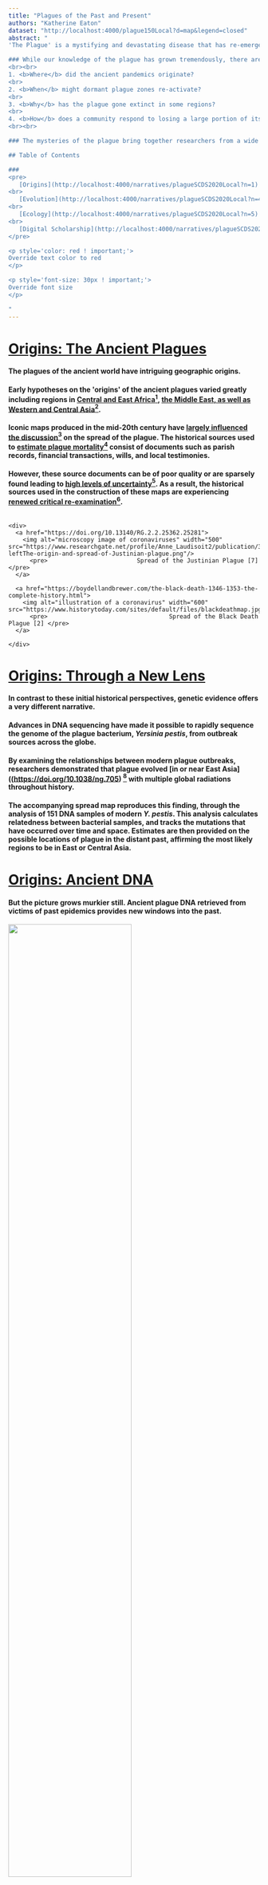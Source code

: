 ```yaml
---
title: "Plagues of the Past and Present"
authors: "Katherine Eaton"
dataset: "http://localhost:4000/plague150Local?d=map&legend=closed"
abstract: "
'The Plague' is a mystifying and devastating disease that has re-emerged multiple times throughout history. From the Plague of Justinian (6th century), through the centuries long Black Death (14th-19th century), to the Madagascar Plague Outbreak (2017), this infectious disease has resulted in exceptional mortality and societal upheaval.

### While our knowledge of the plague has grown tremendously, there are many outstanding questions:
<br><br>
1. <b>Where</b> did the ancient pandemics originate?  
<br>
2. <b>When</b> might dormant plague zones re-activate?  
<br>
3. <b>Why</b> has the plague gone extinct in some regions?
<br>
4. <b>How</b> does a community respond to losing a large portion of its population?
<br><br>

### The mysteries of the plague bring together researchers from a wide variety of disciplines from art history to microbiology. Each field contributes a unique perspective to the questions of how people are affected and cope with this disease, as well as where, when, and why it suddenly appears...

## Table of Contents

###
<pre>
   [Origins](http://localhost:4000/narratives/plagueSCDS2020Local?n=1)
<br>
   [Evolution](http://localhost:4000/narratives/plagueSCDS2020Local?n=4)  
<br>
   [Ecology](http://localhost:4000/narratives/plagueSCDS2020Local?n=5)  
<br>
   [Digital Scholarship](http://localhost:4000/narratives/plagueSCDS2020Local?n=7)
</pre>

<p style='color: red ! important;'>
Override text color to red
</p>

<p style='font-size: 30px ! important;'>
Override font size
</p>

"
---
```



<!----------------------------------------------------------------------------->
<!--                     1 : LS : Origins Ancient Plague                     -->
<!----------------------------------------------------------------------------->
# [Origins: The Ancient Plagues](http://localhost:4000/plague150Local?d=map)
#### The plagues of the ancient world have intriguing geographic origins.

#### Early hypotheses on the 'origins' of the ancient plagues varied greatly including regions in [Central and East Africa](https://doi.org/10.2307/600071)[<sup>1</sup>](http://localhost:4000/narratives/plagueSCDS2020Local?n=8), [the Middle East, as well as Western and Central Asia](https://boydellandbrewer.com/the-black-death-1346-1353-the-complete-history.html)[<sup>2</sup>](http://localhost:4000/narratives/plagueSCDS2020Local?n=8).<br>

#### Iconic maps produced in the mid-20th century have [largely influenced the discussion](https://academic.oup.com/past/article-abstract/211/1/3/1381253)[<sup>3</sup>](http://localhost:4000/narratives/plagueSCDS2020Local?n=8) on the spread of the plague. The historical sources used to [estimate plague mortality](https://www.springer.com/gp/book/9783540257943)[<sup>4</sup>](http://localhost:4000/narratives/plagueSCDS2020Local?n=8) consist of documents such as parish records, financial transactions, wills, and local testimonies.

#### However, these source documents can be of poor quality or are sparsely found leading to [high levels of uncertainty](https://doi.org/10.1111/j.1467-9671.2012.01369.x)[<sup>5</sup>](http://localhost:4000/narratives/plagueSCDS2020Local?n=8). As a result, the historical sources used in the construction of these maps are experiencing [renewed critical re-examination](https://www.routledge.com/Spatial-Analysis-in-Health-Geography/Kanaroglou-Delmelle/p/book/9781138546615)[<sup>6</sup>](http://localhost:4000/narratives/plagueSCDS2020Local?n=8).


<!----------------------------------------------------------------------------->
<!--                     1 : RS : Origins Maps                               -->
<!----------------------------------------------------------------------------->
```auspiceMainDisplayMarkdown

<div>
  <a href="https://doi.org/10.13140/RG.2.2.25362.25281">
    <img alt="microscopy image of coronaviruses" width="500" src="https://www.researchgate.net/profile/Anne_Laudisoit2/publication/315837122/figure/fig1/AS:652961457897473@1532689551350/a-leftThe-origin-and-spread-of-Justinian-plague.png"/>
      <pre>                         Spread of the Justinian Plague [7] </pre>
  </a>

  <a href="https://boydellandbrewer.com/the-black-death-1346-1353-the-complete-history.html">
    <img alt="illustration of a coronavirus" width="600" src="https://www.historytoday.com/sites/default/files/blackdeathmap.jpg"/>
      <pre>                                  Spread of the Black Death Plague [2] </pre>
  </a>

</div>

```


<!----------------------------------------------------------------------------->
<!--                     2 : LS : Origins New Lens                           -->
<!----------------------------------------------------------------------------->
# [Origins: Through a New Lens](http://localhost:4000/plague150Local?d=map&animate=1400-01-01,2017-01-01,0,1,30000)
#### In contrast to these initial historical perspectives, genetic evidence offers a very different narrative.

#### Advances in DNA sequencing have made it possible to rapidly sequence the genome of the plague bacterium, *Yersinia pestis*, from outbreak sources across the globe.

#### By examining the relationships between modern plague outbreaks, researchers demonstrated that plague evolved [in or near East Asia]((https://doi.org/10.1038/ng.705) [<sup>8</sup>](http://localhost:4000/narratives/plagueSCDS2020Local?n=8) with multiple global radiations throughout history.

#### The accompanying spread map reproduces this finding, through the analysis of 151 DNA samples of modern *Y. pestis*. This analysis calculates relatedness between bacterial samples, and tracks the mutations that have occurred over time and space. Estimates are then provided on the possible locations of plague in the distant past, affirming the most likely regions to be in East or Central Asia.


<!----------------------------------------------------------------------------->
<!--                     3 : LS : Origins Ancient DNA                        -->
<!----------------------------------------------------------------------------->
# [Origins: Ancient DNA](http://localhost:4000/plague150Local?d=map&country=sweden)
#### But the picture grows murkier still. Ancient plague DNA retrieved from victims of past epidemics provides new windows into the past.
<a href="https://www.history.com/news/is-the-black-death-the-ancestor-of-all-modern-plagues">
  <img src="https://www.history.com/.image/c_limit%2Ccs_srgb%2Cq_auto:good%2Cw_686/MTU3ODc4NTk4NjgzOTI4Mjg3/image-placeholder-title.webp" width="70%">
        <pre>     London's East Smithfield "plague pits", 1348-1349.</pre>
</a>

#### A recent study identified the plague bacterium in skeletal remains from [Sweden 4,900 years ago](https://doi.org/10.1016/j.cell.2018.11.005)[<sup>9</sup>](http://localhost:4000/narratives/plagueSCDS2020Local?n=8). This finding yet again prompts alternative hypotheses concerning the spread of the plague across Eurasia. The case is anything but closed.
<a href="https://doi.org/10.1016/j.cell.2018.11.005">
  <img src="https://raw.githubusercontent.com/ktmeaton/plague-phylogeography/master/narratives/images/neolithic-map-1.png" width="80%">
        <pre>              The Spread of Neolithic Plague [9] </pre>
</a>


<!----------------------------------------------------------------------------->
<!--                     4 : LS : Evolution Time Vortex                      -->
<!----------------------------------------------------------------------------->
# [Evolution: A Time Vortex](http://localhost:4000/plague150Local?d=tree&l=clock&m=time)
#### To critique the previous maps on the spread of the plague, it is important to consider several statistical problems.

#### To model the past using genetic data, we make and test theories about how evolution proceeds over time.

#### Unfortunately, the plague does not follow the rules of a <b>"molecular clock"</b>, where evolution should occur at a constant rate. Under this model, a 'younger' strain (ex. collected in 2000) should have more mutations than an 'older' strain (ex. collected in 1950).

#### Instead, there are dramatic fluctuations where the bacterium may "speed up" or "slow down" it's [pace and mode of evolution](https://doi.org/10.1073/pnas.1205750110)[<sup>10</sup>](http://localhost:4000/narratives/plagueSCDS2020Local?n=8).

# Regression

#### The visual to the right compares time on the X-axis (the date) with the mutations that have occurred on the Y-axis (divergence). The dots represent plague samples, and ideally they should fall close to the dark black line.

#### The bubbles above the black line have <b>more</b> mutations than expected, and those below the black line have <b>fewer</b> mutations than expected.

#### How can we a reconstruct geographic spread over time, with evidence that behaves so chaotically?


<!----------------------------------------------------------------------------->
<!--                     5 : LS : Ecology Picky                              -->
<!----------------------------------------------------------------------------->
# [Ecology: Plague's Not Picky](http://localhost:4000/plague150Local?d=tree&c=host&legend=open)
#### The solution could be in understanding why this disease does not evolve in a "clock-like" manner. And a clue may lie in considering the ecology of plague.

#### Although plague is primarily a disease of rodents, [virtually all mammals](http://reviverestore.org/wp-content/uploads/2015/02/Gage-and-Kosoy_USGS-Blk-footed-ferret-symp_2006-copy.pdf)[<sup>11</sup>](http://localhost:4000/narratives/plagueSCDS2020Local?n=8) are capable of becoming infected when exposed . The movement of plague between novel hosts and environments may be a key factor in explaining why the rate of evolution changes so suddenly.

#### The accompanying visual is a [phylogenetic tree](https://nextstrain.org/help/general/how-to-read-a-tree), where the bubbles represent plague samples and the connecting lines show their degree of relatedness. The color indicates what mammalian host or flea vector the bacteria was isolated from.

#### No obvious patterns emerge as the colors appear 'randomly' distributed. But perhaps the [rodent subfamily Arvicolinae](http://localhost:4000/plague150Local?c=host&d=tree&f_host=Microtus,Neodon,Lasiopodomys) is tentatively associated with extra-long branch lengths (ie. rapid evolution).

#### New perspectives on exploratory data analysis that are ecologically-grounded have great potential to yield greater insight.


<!----------------------------------------------------------------------------->
<!--                     6 : LS : Ecology Human                              -->
<!----------------------------------------------------------------------------->
# [Ecology: Human Spillover](http://localhost:4000/plague150Local?c=host&d=tree,map&f_host=Homo&legend=closed)
#### This ecological fluidity to adapt to different hosts has had devastating consequences for human populations.

#### ['Spillover' events](https://doi.org/10.1038/nrmicro.2017.45)[<sup>12</sup>](http://localhost:4000/narratives/plagueSCDS2020Local?n=8), where plague crosses over environmental and species boundaries, has led to human outbreaks all across the globe.

#### There is not just a single strain of plague responsible for human infections. Instead, plague strains from many different lineages throughout the evolutionary tree have been linked to epidemics.

#### However, certain lineages of plague seem to be more 'successful' than others, leading to global pandemics and extensive mortality.

#### The question of why these particular bacteria vary in their virulence potential continues to be one of paramount importance.


<!----------------------------------------------------------------------------->
<!--                     7 : LS : Digital Scholarship                        -->
<!----------------------------------------------------------------------------->
# [Digital Scholarship](http://localhost:4000/plague150Local?d=map)
#### The data in this exhibit all derive from publicly accessible projects available through the [National Centre for Biotechnology Information](https://www.ncbi.nlm.nih.gov/).

#### This exhibit only captures a very small fraction (151 samples) of the available plague datasets that could be harnessed for analysis (1500+ and growing).

#### Method documentation for the project can be found at [Read the Docs](https://plague-phylogeography.readthedocs.io/en/latest/).

#### The underlying code is open-access via a [GitHub Repository](https://github.com/ktmeaton/plague-phylogeography) and is continually developed for reproducibility.

#### Future work will focus on expanding scope, both geographically and temporally, and integrating new theoretical perspectives to shed further light on the mysteries of <b>where</b>, <b>when</b>, and <b>how</b> plague spreads across the globe.

<!----------------------------------------------------------------------------->
<!--                     8 : LS : References Numbered                        -->
<!----------------------------------------------------------------------------->
# [References](http://localhost:4000/plague150Local?d=tree,map&legend=closed)
1. Dols, M. W. (1974). [Plague in early Islamic history](https://doi.org/10.2307/600071). *Journal of the American Oriental Society*, 94(3), 371–383.
2. Benedictow, O. J. (2004). [The Black Death, 1346-1353: The Complete History](https://boydellandbrewer.com/the-black-death-1346-1353-the-complete-history.html). Woodbridge, Suffolk, United Kingdom: Boydell Press.
3. Mengel, D. C. (2011). [A plague on Bohemia? Mapping the Black Death](https://doi.org/10.1093/pastj/gtq069). *Past & Present*, 211(1), 3–34.
4. Christakos, G., Olea, R. A., Serre, M. L., Yu, H.-L., & Wang, L.-L. (2005). [Interdisciplinary Public Health Reasoning and Epidemic Modelling: The Case of Black Death](https://doi.org/10.1007/3-540-28165-7). Berlin Heidelberg: Springer-Verlag.
5. Skog, L., & Hauska, H. (2013). [Spatial Modeling of the Black Death in Sweden](https://doi.org/10.1111/j.1467-9671.2012.01369.x). *Transactions in GIS*, 17(4), 589–611.
6. Bossak, B. H., & Welford, M. R. (2016). [Spatio-Temporal Characteristics of the Medieval Black Death](https://www.routledge.com/Spatial-Analysis-in-Health-Geography/Kanaroglou-Delmelle/p/book/9781138546615). In P. Kanaroglou & E. D. Delmelle (Eds.), Spatial Analysis in Health Geography (pp. 93–106). Routledge.
7. Laudisoit, A. (2009). [Diversity, ecology and status of potential hosts and vectors of the plague bacillus *Yersinia pestis* (PhD Thesis)](https://doi.org/10.13140/RG.2.2.25362.25281). University of Liège and Antwerpen.
8. Morelli, G., Song, Y., Mazzoni, C. J., Eppinger, M., Roumagnac, P., Wagner, D. M., ... Achtman, M. (2010). [*Yersinia pestis* genome sequencing identifies patterns of global phylogenetic diversity](https://doi.org/10.1038/ng.705). *Nature Genetics*, 42(12), 1140–1143.
9. Rascovan, N., Sjögren, K.-G., Kristiansen, K., Nielsen, R., Willerslev, E., Desnues, C., & Rasmussen, S. (2019). [Emergence and spread of basal lineages of *Yersinia pestis* during the Neolithic Decline](https://doi.org/10.1016/j.cell.2018.11.005). *Cell*, 176(1), 295-305.e10.
10. Cui, Y., Yu, C., Yan, Y., Li, D., Li, Y., Jombart, T., ... Yang, R. (2013). [Historical variations in mutation rate in an epidemic pathogen, *Yersinia pestis*](https://doi.org/10.1073/pnas.1205750110). *Proceedings of the National Academy of Sciences*, 110(2), 577–582.
11. Gage, K., & Kosoy, M. (2006). [Recent trends in plague ecology](http://reviverestore.org/wp-content/uploads/2015/02/Gage-and-Kosoy_USGS-Blk-footed-ferret-symp_2006-copy.pdf). *USG Survey*, 213–231.
12. Plowright, R. K., Parrish, C. R., McCallum, H., Hudson, P. J., Ko, A. I., Graham, A. L., & Lloyd-Smith, J. O. (2017). [Pathways to zoonotic spillover](https://doi.org/10.1038/nrmicro.2017.45). *Nature Reviews Microbiology*, 15(8), 502–510.5
